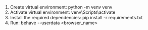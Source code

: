 1. Create virtual environment: python -m venv venv
2. Activate virtual environment: venv\Scripts\activate
3. Install the required dependencies: pip install -r requirements.txt
4. Run: behave --userdata <browser_name>

